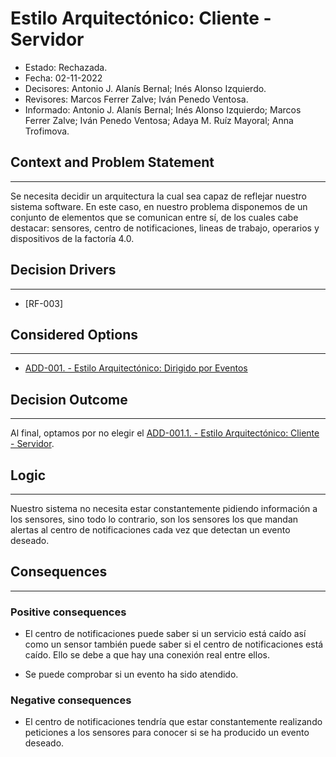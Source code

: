 # Estilo Arquitectónico: Cliente - Servidor

- Estado: Rechazada.
- Fecha: 02-11-2022
- Decisores: Antonio J. Alanís Bernal; Inés Alonso Izquierdo.
- Revisores: Marcos Ferrer Zalve; Iván Penedo Ventosa.
- Informado: Antonio J. Alanís Bernal; Inés Alonso Izquierdo; Marcos Ferrer Zalve; Iván Penedo Ventosa; Adaya M. Ruíz Mayoral; Anna Trofimova.

## Context and Problem Statement
---
Se necesita decidir un arquitectura la cual sea capaz de reflejar nuestro sistema software. En este caso, en nuestro problema disponemos de un conjunto de elementos que se comunican entre sí, de los cuales cabe destacar: sensores, centro de notificaciones, lineas de trabajo, operarios y dispositivos de la factoría 4.0.

## Decision Drivers
---
- [RF-003]

## Considered Options
---
- [ADD-001. - Estilo Arquitectónico: Dirigido por Eventos](./ADD-001.md)

## Decision Outcome
---
Al final, optamos por no elegir el [ADD-001.1. - Estilo Arquitectónico: Cliente - Servidor](./ADD-001.1md).

## Logic
---
Nuestro sistema no necesita estar constantemente pidiendo información a los sensores, sino todo lo contrario, son los sensores los que mandan alertas al centro de notificaciones cada vez que detectan un evento deseado.

## Consequences
---
### Positive consequences

- El centro de notificaciones puede saber si un servicio está caído así como un sensor también puede saber si el centro de notificaciones está caído. Ello se debe a que hay una conexión real entre ellos.

- Se puede comprobar si un evento ha sido atendido.

### Negative consequences

- El centro de notificaciones tendría que estar constantemente realizando peticiones a los sensores para conocer si se ha producido un evento deseado.
